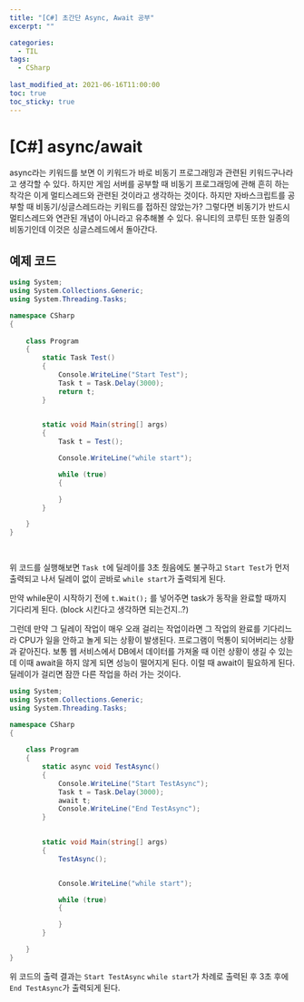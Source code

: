 ```yaml
---
title: "[C#] 초간단 Async, Await 공부"
excerpt: ""

categories:
  - TIL
tags:
  - CSharp
 
last_modified_at: 2021-06-16T11:00:00
toc: true
toc_sticky: true
---
```




# [C#] async/await

async라는 키워드를 보면 이 키워드가 바로 비동기 프로그래밍과 관련된 키워드구나라고 생각할 수 있다. 하지만 게임 서버를 공부할 때 비동기 프로그래밍에 관해 흔히 하는 착각은 이게 멀티스레드와 관련된 것이라고 생각하는 것이다. 하지만 자바스크립트를 공부할 때 비동기/싱글스레드라는 키워드를 접하진 않았는가? 그렇다면 비동기가 반드시 멀티스레드와 연관된 개념이 아니라고 유추해볼 수 있다. 유니티의 코루틴 또한 일종의 비동기인데 이것은 싱글스레드에서 돌아간다.



## 예제 코드

```c#
using System;
using System.Collections.Generic;
using System.Threading.Tasks;

namespace CSharp
{
 
    class Program
    {
        static Task Test()
        {
            Console.WriteLine("Start Test");
            Task t = Task.Delay(3000);
            return t;
        }

        
        static void Main(string[] args)
        {
            Task t = Test();

            Console.WriteLine("while start");

            while (true)
            {

            }
        }

    }
}

     
```

위 코드를 실행해보면 `Task t`에 딜레이를 3초 줬음에도 불구하고 `Start Test`가 먼저 출력되고 나서 딜레이 없이 곧바로 `while start`가 출력되게 된다.

만약 while문이 시작하기 전에 `t.Wait();` 를 넣어주면 task가 동작을 완료할 때까지 기다리게 된다. (block 시킨다고 생각하면 되는건지..?)

그런데 만약 그 딜레이 작업이 매우 오래 걸리는 작업이라면 그 작업의 완료를 기다리느라 CPU가 일을 안하고 놀게 되는 상황이 발생된다. 프로그램이 먹통이 되어버리는 상황과 같아진다.  보통 웹 서비스에서 DB에서 데이터를 가져올 때 이런 상황이 생길 수 있는데 이때 await을 하지 않게 되면 성능이 떨어지게 된다. 이럴 때 await이 필요하게 된다. 딜레이가 걸리면 잠깐 다른 작업을 하러 가는 것이다. 

```c#
using System;
using System.Collections.Generic;
using System.Threading.Tasks;

namespace CSharp
{
 
    class Program
    {
        static async void TestAsync()
        {
            Console.WriteLine("Start TestAsync");
            Task t = Task.Delay(3000);
            await t;
            Console.WriteLine("End TestAsync");
        }

        
        static void Main(string[] args)
        {
            TestAsync();


            Console.WriteLine("while start");

            while (true)
            {

            }
        }

    }
}
```

위 코드의 출력 결과는 `Start TestAsync` `while start`가 차례로 출력된 후 3초 후에 `End TestAsync`가 출력되게 된다.

